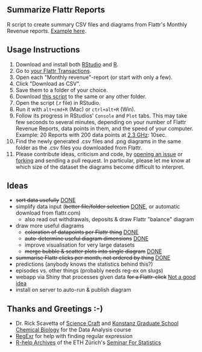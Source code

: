 Summarize Flattr Reports
---
R script to create summary CSV files and diagrams from Flattr's Monthly Revenue reports. [Example here](http://www.konscience.de/uber-uns/#flattr-auswertung).

Usage Instructions
---
1. Download and install both [RStudio](http://www.rstudio.com/products/rstudio/download/) and [R](http://cran.rstudio.com/).
1. Go to [your Flattr Transactions](https://flattr.com/dashboard/transactions).
  1. Open each "Monthly revenue"-report (or start with only a few).
  1. Click "Download as CSV".
  1. Save them to a folder of your choice.
1. Download [this script](https://github.com/KonScience/Summarise-Flattr-Reports/blob/master/summarise-flattr-reports.R) to the same or any other folder.
  1. Open the script (.r file) in RStudio.
  1. Run it with `alt+cmd+R` (Mac) or `ctrl+alt+R` (Win).
  1. Follow its progress in RStudios' `Console` and `Plot` tabs. This may take few seconds to several minutes, depending on your number of Flattr Revenue Reports, data points in them, and the speed of your computer. Example: 20 Reports with 200 data points at [2.3 GHz](http://www.everymac.com/systems/apple/macbook_pro/specs/macbook-pro-core-i5-2.3-13-early-2011-unibody-thunderbolt-specs.html): 10sec.
  1. Find the newly generated .csv files and .png diagrams in the same folder as the .csv files you downloaded from Flattr.
1. Please contribute ideas, criticism and code, by [opening an issue](https://github.com/KonScience/Summarize-Flattr-Reports/issues/new) or [forking](https://github.com/KonScience/Summarize-Flattr-Reports/fork) and sending a pull request. In particular, please let me know at which size of the dataset the diagrams become difficult to interpret.

Ideas
---
- ~~sort data usefully~~ [DONE](https://github.com/KonScience/Summarize-Flattr-Reports/pull/1)
- simplify data input (~~better file/folder selection~~ [DONE](https://github.com/KonScience/Summarize-Flattr-Reports/commit/c4b8f15d4d0bdb8001b3a7255bb71077e76b8638), or automatic download from flattr.com)
  - also read out withdrawals, deposits & draw Flattr "balance" diagram
- draw more useful diagrams
  - ~~coloration of datapoints per Flattr thing~~ [DONE](https://github.com/KonScience/Summarize-Flattr-Reports/commit/1e5ddef18fa89015688f3b9d3dc30db35c2b8652?diff=unified#diff-aecf3d2d8db8e5ca05c6f01653041e00L68)
  - ~~auto-determine useful diagram dimensions~~ [DONE](https://github.com/KonScience/Summarize-Flattr-Reports/commit/3ad233725442802cebed5d4b0d8aea757a002fed)
  - improve visualisation for very large datasets
  - ~~merge bubble & scatter plots into single diagram~~ [DONE](https://github.com/KonScience/Summarize-Flattr-Reports/commit/4f5f6011f8ace2f92d7e3bd47a65ad4922c586b0)
- ~~summarise Flattr clicks per month, not ordered by thing~~ [DONE](https://github.com/KonScience/Summarize-Flattr-Reports/commit/000f9f18bba90586aa47155dbdcea4448680fff9)
- predictions (anybody knows the statistics behind this?)
- episodes vs. other things (probably needs reg-ex on slugs)
- webapp via Shiny that processes given data ~~for a Flattr-click~~ [Not a good idea](https://stackoverflow.com/questions/8971918/using-flattr-as-paywall)
- install on server to auto-run & publish diagram 

Thanks and Greetings :-)
---
- Dr. Rick Scavetta of [Science Craft](http://www.science-craft.com/) and  [Konstanz Graduate School Chemical Biology](http://www.chembiol.uni-konstanz.de/) for the Data Analysis course
- [RegExr](http://www.regexr.com/) for help with finding regular expression
- [R-help Archives](https://stat.ethz.ch/pipermail/r-help/) of the ETH Zürich's [Seminar For Statistics](https://stat.ethz.ch/)
